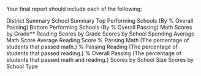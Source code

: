 
Your final report should include each of the following:

District Summary
School Summary
Top Performing Schools (By % Overall Passing)
Bottom Performing Schools (By % Overall Passing)
Math Scores by Grade**
Reading Scores by Grade
Scores by School Spending
Average Math Score
Average Reading Score
% Passing Math (The percentage of students that passed math.)
% Passing Reading (The percentage of students that passed reading.)
% Overall Passing (The percentage of students that passed math and reading.)
Scores by School Size
Scores by School Type
